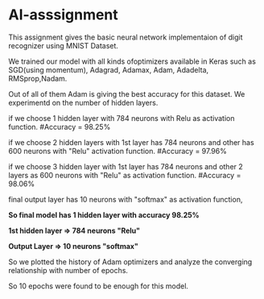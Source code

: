 # AI-asssignment

This assignment gives the basic neural network implementaion of digit recognizer using MNIST Dataset.

We trained our model with all kinds ofoptimizers available in Keras such as SGD(using momentum), Adagrad, Adamax, Adam, Adadelta, RMSprop,Nadam.

Out of all of them Adam is giving the best accuracy for this dataset.
We experimentd on the number of hidden layers.

if we choose 1 hidden layer with 784 neurons with Relu as activation function.
  #Accuracy = 98.25%
  
if we choose 2 hidden layers with 1st layer has 784 neurons and other has 600 neurons with "Relu" activation function.
  #Accuracy = 97.96%
  
if we choose 3 hidden layer with 1st layer has 784 neurons and other 2 layers as 600 neurons with "Relu" as activation function.
  #Accuracy = 98.06%
  

final output layer has 10 neurons with "softmax" as activation function,


**So final model has 1 hidden layer with accuracy 98.25%**
  
**1st hidden layer => 784 neurons  "Relu"**

**Output Layer =>     10 neurons  "softmax"**

So we plotted the history of Adam optimizers and analyze the converging relationship with number of epochs.

So 10 epochs were found to be enough for this model.
